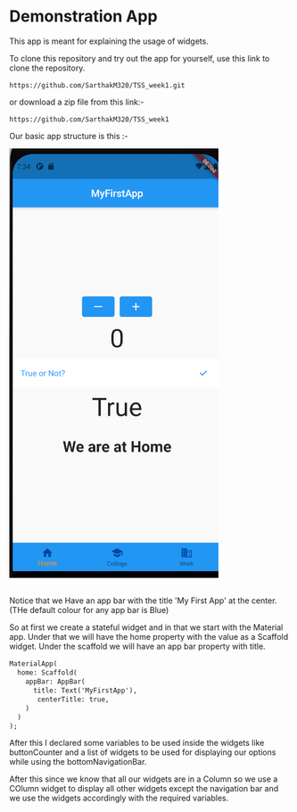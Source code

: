 # Demonstration App 

This app is meant for explaining the usage of widgets.

To clone this repository and try out the app for yourself, use this link to clone the repository. 

```
https://github.com/SarthakM320/TSS_week1.git
```

or download a zip file from this link:-
```
https://github.com/SarthakM320/TSS_week1
```

Our basic app structure is this :- 

<img src="app_structure.png">

## 

Notice that we Have an app bar with the title 'My First App' at the center. (THe default colour for any app bar is Blue)

So at first we create a stateful widget and in that we start with the Material app. Under that we will have the home property with the value as a Scaffold widget.
Under the scaffold we will have an app bar property with title.

```
MaterialApp(
  home: Scaffold(
    appBar: AppBar(
      title: Text('MyFirstApp'),
       centerTitle: true,
    )
  )
);
```

After this I declared some variables to be used inside the widgets like buttonCounter and a list of widgets to be used for displaying our options while using the bottomNavigationBar.

After this since we know that all our widgets are in a Column so we use a COlumn widget to display all other widgets except the navigation bar and we use the widgets accordingly with the required variables.

